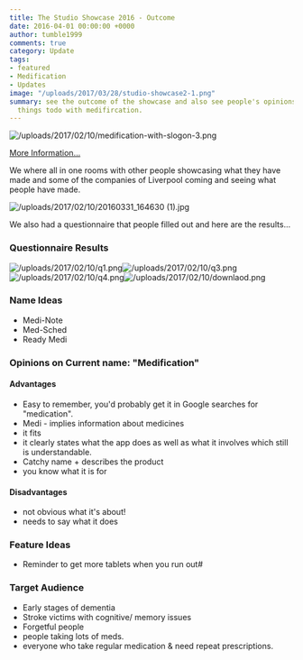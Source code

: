 ```yaml
---
title: The Studio Showcase 2016 - Outcome
date: 2016-04-01 00:00:00 +0000
author: tumble1999
comments: true
category: Update
tags:
- featured
- Medification
- Updates
image: "/uploads/2017/03/28/studio-showcase2-1.png"
summary: see the outcome of the showcase and also see people's opinions of diferent
  things todo with medifircation.
---
```

![/uploads/2017/02/10/medification-with-slogon-3.png](/uploads/2017/02/10/medification-with-slogon-3.png)

[](https://10trowc.wordpress.com/?attachment_id=668)  

[More Information...](http://thestudioliverpool.uk/event/studio-showcase-2016/)

We where all in one rooms with other people showcasing what they have made and some of the companies of Liverpool coming and seeing what people have made.

![/uploads/2017/02/10/20160331_164630 (1).jpg](/uploads/2017/02/10/20160331_164630%20(1).jpg)

We also had a questionnaire that people filled out and here are the results...

### Questionnaire Results

![/uploads/2017/02/10/q1.png](/uploads/2017/02/10/q1.png)![/uploads/2017/02/10/q3.png](/uploads/2017/02/10/q3.png)![/uploads/2017/02/10/q4.png](/uploads/2017/02/10/q4.png)![/uploads/2017/02/10/downlaod.png](/uploads/2017/02/10/downlaod.png)

[](https://10trowc.wordpress.com/2016/04/01/the-studio-showcase-2016-outcome/q1/)  

### Name Ideas

*   Medi-Note
*   Med-Sched
*   Ready Medi

### Opinions on Current name: "Medification"

#### Advantages

*   Easy to remember, you'd probably get it in Google searches for "medication".
*   Medi - implies information about medicines
*   it fits
*   it clearly states what the app does as well as what it involves which still is understandable.
*   Catchy name + describes the product
*   you know what it is for

#### Disadvantages

*   not obvious what it's about!
*   needs to say what it does

### Feature Ideas

*   Reminder to get more tablets when you run out#

### Target Audience

*   Early stages of dementia
*   Stroke victims with cognitive/ memory issues
*   Forgetful people
*   people taking lots of meds.
*   everyone who take regular medication & need repeat prescriptions.
